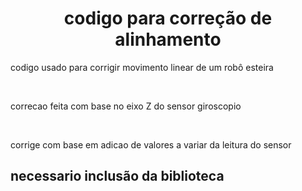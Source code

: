 
<h1 align="center">  codigo para correção de alinhamento  </h1>


<p>codigo usado para corrigir movimento linear de um robô esteira </p>
<br>
<p> correcao feita com base no eixo Z do sensor giroscopio </p>
<br>
<p>corrige com base em adicao de valores a variar da leitura do sensor</p>

<h2> necessario inclusão da biblioteca <MPU6050_tockn.h> </h2>